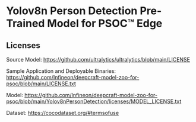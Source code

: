 # Yolov8n Person Detection Pre-Trained Model for PSOC™ Edge

## Licenses

Source Model: https://github.com/ultralytics/ultralytics/blob/main/LICENSE

Sample Application and Deployable Binaries: https://github.com/Infineon/deepcraft-model-zoo-for-psoc/blob/main/LICENSE.txt

Model: https://github.com/Infineon/deepcraft-model-zoo-for-psoc/blob/main/Yolov8nPersonDetection/licenses/MODEL_LICENSE.txt

Dataset: https://cocodataset.org/#termsofuse
